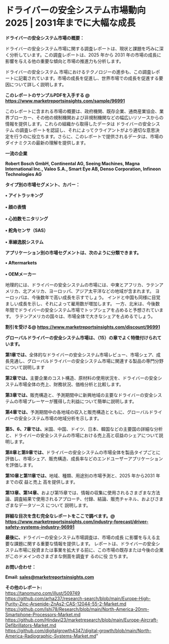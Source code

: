# ドライバーの安全システム市場動向2025 | 2031年までに大幅な成長

<strong><b>ドライバーの安全システム市場の概要：</b></strong>

ドライバーの安全システム市場に関する調査レポートは、現状と課題を巧みに深く分析しています。この調査レポートは、2025 年から 2031 年の市場の成長に影響を与える他の重要な傾向と市場の推進力も分析します。

ドライバーの安全システム 市場におけるテクノロジーの進歩も、この調査レポートに記載されています。市場の成長を促進し、世界市場での成長を促進する要因について詳しく説明します。

<strong>このレポートのサンプルPDFを入手する @ <a href=https://www.marketreportsinsights.com/sample/96991>https://www.marketreportsinsights.com/sample/96991</a></strong>

このレポートに含まれる市場の概要は、政府機関、既存企業、通商産業協会、業界ブローカー、その他の規制機関および非規制機関などの幅広いリソースからの情報を提供します。これらの組織から取得したデータは ドライバーの安全システム の調査レポートを認証し、それによってクライアントがより適切な意思決定を行うのに役立ちます。さらに、このレポートで提供されるデータは、市場のダイナミクスの最新の理解を提供します。

<strong>一流の企業</strong>

<strong><b>Robert Bosch GmbH, Continental AG, Seeing Machines, Magna International Inc., Valeo S.A., Smart Eye AB, Denso Corporation, Infineon Technologies AG</b></strong>

<strong><b>タイプ別の市場セグメント、カバー：</b></strong>

<strong>• アイトラッキング<br><br>• 顔の表情<br><br>• 心拍数モニタリング<br><br>• 舵角センサ（SAS）<br><br>• 車線逸脱システム</strong>

<strong><b>アプリケーション別の市場セグメントは、次のように分類できます。</b></strong>

<strong>• Aftermarkets<br><br>• OEMメーカー</strong>

 地理的には、ドライバーの安全システムの市場には、中東とアフリカ、ラテンアメリカ、北アメリカ、ヨーロッパ、アジア太平洋などの地域が含まれます。 ヨーロッパは、今後数年で高い成長を示すでしょう。 インドと中国も同様に目覚ましい成長を示し、それによって雇用数が増加します。 一方、北米は、今後数年間でドライバーの安全システム市場でトップシェアを占めると予想されています。 ラテンアメリカの国々は、市場全体で大きなシェアを占めるでしょう。

<strong>割引を受ける@ <a href=https://www.marketreportsinsights.com/discount/96991>https://www.marketreportsinsights.com/discount/96991</a></strong>

<strong><b>グローバルドライバーの安全システム市場は、（15）の章でよく特徴付けられています。</b></strong>

<strong><b>第</b></strong><strong><b>1章では、</b></strong>全体的なドライバーの安全システム市場レビュー、市場シェア、成長見通し、グローバルドライバーの安全システム市場に関連する製品の専門分野について説明します

<strong><b>第2章では、</b></strong>主要企業のコスト構造、原材料の使用状況を、ドライバーの安全システム市場全体の売上、財務状況、価格分析と比較します。

<strong><b>第3章では、</b></strong>販売構造と、予測期間中に新興地域の主要なドライバーの安全システムの市場プレーヤーが獲得した利益について簡単に説明します。

<strong><b>第4章では、</b></strong>予測期間中の各地域の収入と販売構造とともに、グローバルドライバーの安全システム市場の地域分析を示します。

<strong><b>第5、6、7章では、</b></strong>米国、中国、ドイツ、日本、韓国などの主要国の詳細な分析と、ドライバーの安全システムの市場における売上高と収益のシェアについて説明します。

<strong><b>第8章と第9章では、</b></strong>ドライバーの安全システムの市場全体を製品タイプごとに評価し、市場シェア、販売構造、成長率などのエンドユーザーアプリケーションを評価します。

<strong><b>第10章と第11章では、</b></strong>地域、種類、用途別の市場予測と、2025 年から2031 年までの収 益と売上 高を提供します。

<strong><b>第13章、第14章、</b></strong>および第15章では、情報の収集に使用されるさまざまな方法論、調査結果で使用されるアプローチ、付録、結論、販売チャネル、およびさまざまなデータソース について 説明します。

<strong>詳細な目次を含む完全なレポートをここで調べます。@ <a href=https://www.marketreportsinsights.com/industry-forecast/driver-safety-systems-industry-96991>https://www.marketreportsinsights.com/industry-forecast/driver-safety-systems-industry-96991</a></strong>

<strong><b>最後に、</b></strong>ドライバーの安全システム市場調査は、市場の成長 に影響を</a>与える主要な課題に関する重要な情報を提供します。 レポートは、ドライバーの安全システム市場に投資または事業を拡大する前に、この市場の既存または今後の企業がこのドメインのさまざまな側面を調査す るのに役 立ちます。

<strong><b>お問い合わせ：</b></strong>

<strong>Email: </strong><a href=mailto:sales@marketreportsinsights.com><strong>sales@marketreportsinsights.com</strong></a>

<strong>その他のレポート:</strong>
<br>
<a href=https://tanomuno.com/illust/509749>https://tanomuno.com/illust/509749</a>
<br>
<a href=https://github.com/arha237/research-search/blob/main/Europe-High-Purity-Zinc-Arsenide-ZnAs2-CAS-12044-55-2-Market.md>https://github.com/arha237/research-search/blob/main/Europe-High-Purity-Zinc-Arsenide-ZnAs2-CAS-12044-55-2-Market.md</a>
<br>
<a href=https://github.com/Ishi78/Research/blob/main/North-America-20nm-Smartphone-Processors-Market.md>https://github.com/Ishi78/Research/blob/main/North-America-20nm-Smartphone-Processors-Market.md</a>
<br>
<a href=https://github.com/Hindavi23/marketresearch/blob/main/Europe-Aircraft-Defibrillators-Market.md>https://github.com/Hindavi23/marketresearch/blob/main/Europe-Aircraft-Defibrillators-Market.md</a>
<br>
<a href=https://github.com/digitalgrowth4347/digital-growth/blob/main/North-America-Radiographic-Systems-Market.md>https://github.com/digitalgrowth4347/digital-growth/blob/main/North-America-Radiographic-Systems-Market.md</a>"
